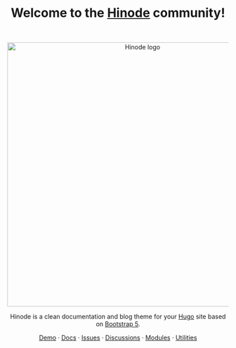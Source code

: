 <h1 align="center">Welcome to the <a href="https://gethinode.com/">Hinode</a> community!</h1><br>

<p align="center">
  <a href="https://gethinode.com/">
    <img src="https://raw.githubusercontent.com/gethinode/hinode/main/static/img/logo.png" alt="Hinode logo" width="600">
  </a>
</p>

<p align="center">
  Hinode is a clean documentation and blog theme for your <a href="https://gohugio.io">Hugo</a> site based on <a href="https://getbootstrap.com">Bootstrap 5</a>.
</p>

<p align="center">
  <a href="https://demo.gethinode.com">Demo</a>
  ·
  <a href="https://gethinode.com">Docs</a>
  ·
  <a href="https://github.com/gethinode/hinode/issues">Issues</a>
  ·
  <a href="https://github.com/gethinode/hinode/discussions">Discussions</a>
  ·
  <a href="https://github.com/orgs/gethinode/repositories?q=props.category%3Amodule">Modules</a>
  ·
  <a href="https://github.com/orgs/gethinode/repositories?q=props.category%utility">Utilities</a>
</p>
